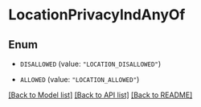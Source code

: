 # LocationPrivacyIndAnyOf

## Enum


* `DISALLOWED` (value: `"LOCATION_DISALLOWED"`)

* `ALLOWED` (value: `"LOCATION_ALLOWED"`)


[[Back to Model list]](../README.md#documentation-for-models) [[Back to API list]](../README.md#documentation-for-api-endpoints) [[Back to README]](../README.md)


